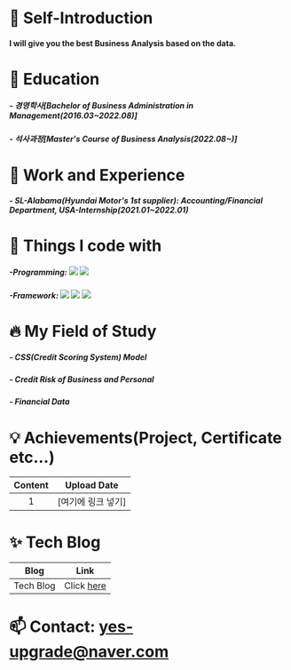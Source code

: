 # 👋 Self-Introduction
####     I will give you the best Business Analysis based on the data.
###  
# 🔭 Education
#####     - 경영학사[Bachelor of Business Administration in Management(2016.03~2022.08)]
#####     - 석사과정[Master's Course of Business Analysis(2022.08~)]
###
# 🌱 Work and Experience
#####     - SL-Alabama(Hyundai Motor's 1st supplier): Accounting/Financial Department, USA-Internship(2021.01~2022.01)
###
# 🤔 Things I code with
#####     -Programming: <img src="https://img.shields.io/badge/Python-3776AB?style=for-the-badge&logo=Python&logoColor=white"> <img src="https://img.shields.io/badge/SQL-4479A1?style=for-the-badge&logo=mysql&logoColor=white">
#####     -Framework: <img src="https://img.shields.io/badge/Scikit_learn-F7931E?style=for-the-badge&logo=scikitlearn&logoColor=white"> <img src="https://img.shields.io/badge/Keras-D00000?style=for-the-badge&logo=keras&logoColor=white"> <img src="https://img.shields.io/badge/TensorFlow-FF6F00?style=for-the-badge&logo=tensorflow&logoColor=white">
###
# 🔥 My Field of Study
#####     - CSS(Credit Scoring System) Model
#####     - Credit Risk of Business and Personal 
#####     - Financial Data
###
# 💡 Achievements(Project, Certificate etc...)
| Content | Upload Date |
| :------: | :------: |
| 1 | [여기에 링크 넣기] | 

# ✨ Tech Blog
| Blog | Link |
| :------: | :------: |
| Tech Blog | Click [here](https://blog.naver.com/passsssssss)|


# 📫 Contact: yes-upgrade@naver.com












